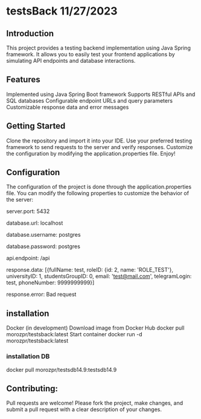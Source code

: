 # testsBack 11/27/2023

## Introduction

This project provides a testing backend implementation using Java Spring framework. It allows you to easily test your frontend applications by simulating API endpoints and database interactions.

## Features

Implemented using Java Spring Boot framework
Supports RESTful APIs and SQL databases
Configurable endpoint URLs and query parameters
Customizable response data and error messages

## Getting Started

Clone the repository and import it into your IDE.
Use your preferred testing framework to send requests to the server and verify responses.
Customize the configuration by modifying the application.properties file.
Enjoy!

## Configuration

The configuration of the project is done through the application.properties file. You can modify the following properties to customize the behavior of the server:

server.port: 5432

database.url: localhost

database.username: postgres

database.password: postgres

api.endpoint: /api

response.data: [{fullName: test, roleID: {id: 2, name: 'ROLE_TEST'}, universityID: 1, studentsGroupID: 0, email: 'test@mail.com', telegramLogin: test, phoneNumber: 9999999999}]

response.error: Bad request

## installation

Docker (in development)
Download image from Docker Hub
docker pull morozpr/testsback:latest
Start container
docker run -d morozpr/testsback:latest

### installation DB
docker pull morozpr/testsdb14.9:testsdb14.9

## Contributing:

Pull requests are welcome! Please fork the project, make changes, and submit a pull request with a clear description of your changes.
